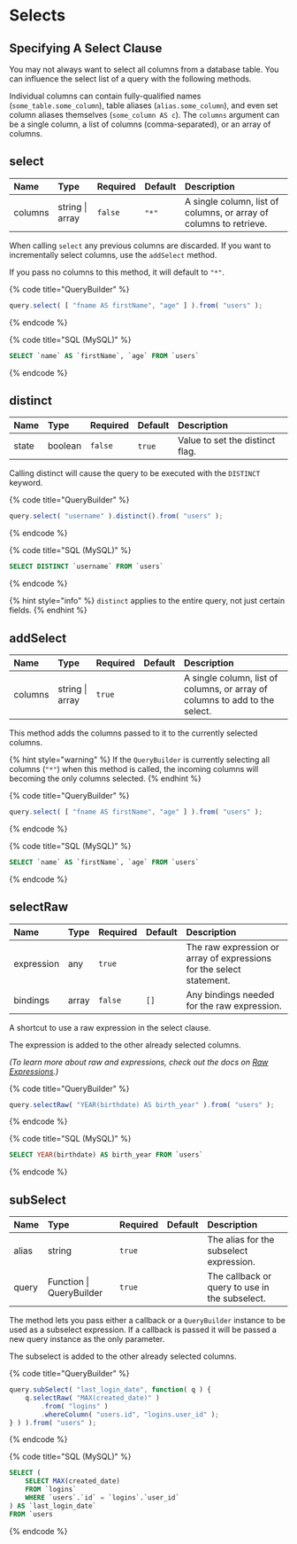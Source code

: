 # Selects

## Specifying A Select Clause

You may not always want to select all columns from a database table. You can influence the select list of a query with the following methods.

Individual columns can contain fully-qualified names \(`some_table.some_column`\), table aliases \(`alias.some_column`\), and even set column aliases themselves \(`some_column AS c`\). The `columns` argument can be a single column, a list of columns \(comma-separated\), or an array of columns.

## select <a id="get"></a>

| Name | Type | Required | Default | Description |
| :--- | :--- | :--- | :--- | :--- |
| columns | string \| array | `false` | ​`"*"` | A single column, list of columns, or array of columns to retrieve. |

When calling `select` any previous columns are discarded.  If you want to incrementally select columns, use the `addSelect` method.

If you pass no columns to this method, it will default to `"*"`.

{% code title="QueryBuilder" %}
```javascript
query.select( [ "fname AS firstName", "age" ] ).from( "users" );
```
{% endcode %}

{% code title="SQL \(MySQL\)" %}
```sql
SELECT `name` AS `firstName`, `age` FROM `users`
```
{% endcode %}

## distinct <a id="get"></a>

| Name | Type | Required | Default | Description |
| :--- | :--- | :--- | :--- | :--- |
| state | boolean | `false` | ​`true` | Value to set the distinct flag. |

Calling distinct will cause the query to be executed with the `DISTINCT` keyword.

{% code title="QueryBuilder" %}
```javascript
query.select( "username" ).distinct().from( "users" );
```
{% endcode %}

{% code title="SQL \(MySQL\)" %}
```sql
SELECT DISTINCT `username` FROM `users`
```
{% endcode %}

{% hint style="info" %}
`distinct` applies to the entire query, not just certain fields.
{% endhint %}

## addSelect <a id="get"></a>

| Name | Type | Required | Default | Description |
| :--- | :--- | :--- | :--- | :--- |
| columns | string \| array | `true` | ​ | A single column, list of columns, or array of columns to add to the select. |

This method adds the columns passed to it to the currently selected columns.

{% hint style="warning" %}
If the `QueryBuilder` is currently selecting all columns \(`"*"`\)  when this method is called, the incoming columns will becoming the only columns selected.
{% endhint %}

{% code title="QueryBuilder" %}
```javascript
query.select( [ "fname AS firstName", "age" ] ).from( "users" );
```
{% endcode %}

{% code title="SQL \(MySQL\)" %}
```sql
SELECT `name` AS `firstName`, `age` FROM `users`
```
{% endcode %}



## selectRaw <a id="get"></a>

| Name | Type | Required | Default | Description |
| :--- | :--- | :--- | :--- | :--- |
| expression | any | `true` | ​ | The raw expression or array of expressions for the select statement. |
| bindings | array | `false` | `[]` | Any bindings needed for the raw expression. |

A shortcut to use a raw expression in the select clause.

The expression is added to the other already selected columns.

_\(To learn more about raw and expressions, check out the docs on_ [_Raw Expressions_](raw-expressions.md)_.\)_

{% code title="QueryBuilder" %}
```javascript
query.selectRaw( "YEAR(birthdate) AS birth_year" ).from( "users" );
```
{% endcode %}

{% code title="SQL \(MySQL\)" %}
```sql
SELECT YEAR(birthdate) AS birth_year FROM `users`
```
{% endcode %}

## subSelect <a id="get"></a>

| Name | Type | Required | Default | Description |
| :--- | :--- | :--- | :--- | :--- |
| alias | string | `true` | ​ | The alias for the subselect expression. |
| query | Function \| QueryBuilder | `true` |  | The callback or query to use in the subselect. |

The method lets you pass either a callback or a `QueryBuilder` instance to be used as a subselect expression.  If a callback is passed it will be passed a new query instance as the only parameter.

The subselect is added to the other already selected columns.

{% code title="QueryBuilder" %}
```javascript
query.subSelect( "last_login_date", function( q ) {
    q.selectRaw( "MAX(created_date)" )
        .from( "logins" )
        .whereColumn( "users.id", "logins.user_id" );
} ) ).from( "users" );
```
{% endcode %}

{% code title="SQL \(MySQL\)" %}
```sql
SELECT (
    SELECT MAX(created_date)
    FROM `logins`
    WHERE `users`.`id` = `logins`.`user_id`
) AS `last_login_date`
FROM `users
```
{% endcode %}

